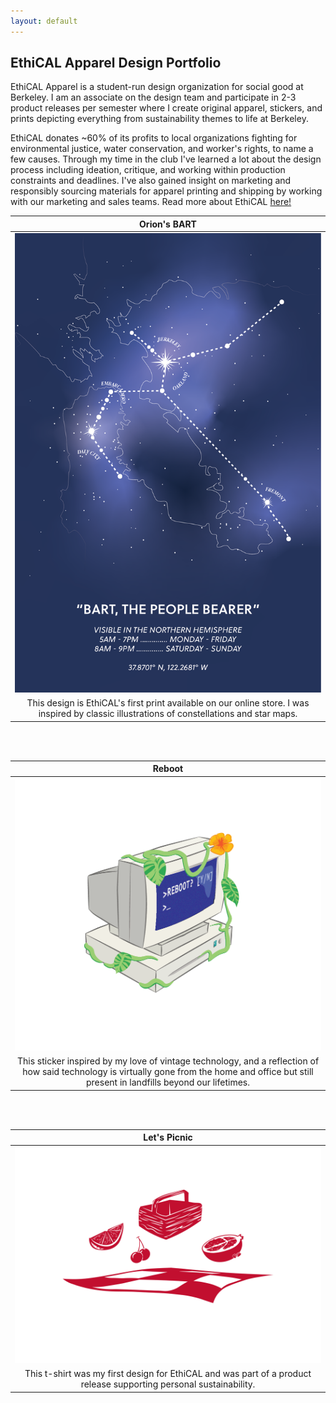```yaml
---
layout: default
---
```


## EthiCAL Apparel Design Portfolio

EthiCAL Apparel is a student-run design organization for social good at Berkeley. I am an associate on the design team and participate in 2-3 product releases per semester where I create original apparel, stickers, and prints depicting everything from sustainability themes to life at Berkeley. 

EthiCAL donates ~60% of its profits to local organizations fighting for environmental justice, water conservation, and worker's rights, to name a few causes. Through my time in the club I've learned a lot about the design process including ideation, critique, and working within production constraints and deadlines. I've also gained insight on marketing and responsibly sourcing materials for apparel printing and shipping by working with our marketing and sales teams. Read more about EthiCAL [here!](https://www.ethicalapparel.org)

|Orion's BART|
|:---:|
|[![Orion's BART](../assets/img/ethical/bart-map-final.png)](https://www.ethicalapparel.org/shop/p/bart-print)|
|This design is EthiCAL's first print available on our online store. I was inspired by classic illustrations of constellations and star maps.|

<br>
<br>

|Reboot|
|:---:|
|![Reboot](../assets/img/ethical/computer_final_draft-01.png)|
|This sticker inspired by my love of vintage technology, and a reflection of how said technology is virtually gone from the home and office but still present in landfills beyond our lifetimes.|

<br>
<br>

|Let's Picnic|
|:--:|
|[![Let's Picnic](../assets/img/ethical/picnic-final-01-01.png)](https://www.ethicalapparel.org/shop/p/lets-picnic)|
|This t-shirt was my first design for EthiCAL and was part of a product release supporting personal sustainability.|
